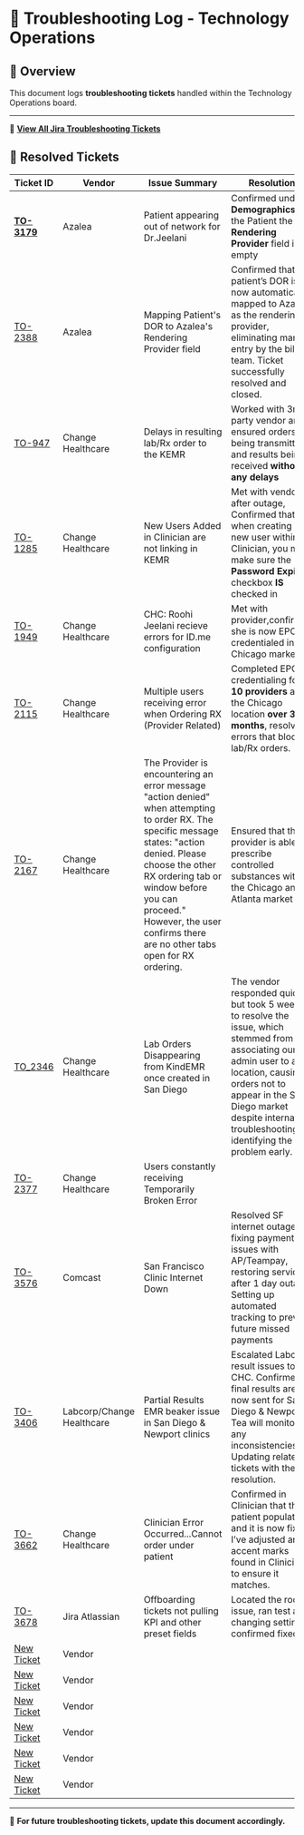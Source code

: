 # 🔧 Troubleshooting Log - Technology Operations

## 📌 Overview
This document logs **troubleshooting tickets** handled within the Technology Operations board.

---
📂 **[View All Jira Troubleshooting Tickets](https://github.com/SoloBows/Technical-Documentation/tree/8c7c8ee2c72cac5f3198ac9f09923fb7c5347690/Troubleshooting/Tickets)**  

## 🔹 **Resolved Tickets**
| **Ticket ID** | **Vendor** | **Issue Summary** | **Resolution** | **Status** |
|-------------|-------------|--------------------|---------------|-------------|
| **[TO-3179](https://github.com/SoloBows/Technical-Documentation/blob/968aecd321ecb137a547f23c146bb8a9d639b9d5/Troubleshooting/Tickets/%5B%23TO-3179%5D%20Azalea_%20Sarah%20Ryerson-%20patients%20appearing%20out%20of%20network%20for%20Dr.Jeelani.pdf)** | Azalea | Patient appearing out of network for Dr.Jeelani |Confirmed under **Demographics** for the Patient the **Rendering Provider** field is empty| ✅ Resolved |
| [TO-2388](Troubleshooting/Tickets/%5B%23TO-2388%5D%20Azalea_EMR_%20Mapping%20Patient's%20DOR%20to%20Azalea's%20Rendering%20Provider%20field.pdf) | Azalea | Mapping Patient's DOR to Azalea's Rendering Provider field | Confirmed that the patient’s DOR is now automatically mapped to Azalea as the rendering provider, eliminating manual entry by the billing team. Ticket successfully resolved and closed. | ✅ Resolved |
| [TO-947](https://github.com/SoloBows/Technical-Documentation/blob/9f9b787e113048a599583ead8ab8c170c2c3aafd/Troubleshooting/Tickets/%5B%23TO-947%5D%20EMR_%20Delays%20in%20resulting%20lab_Rx%20order%20to%20the%20KEMR.pdf) | Change Healthcare |Delays in resulting lab/Rx order to the KEMR  |Worked with 3rd party vendor and ensured orders being transmitted and results being received **without any delays** | ✅ Resolved |
| [TO-1285](https://github.com/SoloBows/Technical-Documentation/blob/18822c787438670e20222a427eb49e07344d8ad7/Troubleshooting/Tickets/%5B%23TO-1285%5D%20CHC_%20New%20Users%20Added%20in%20Clinician%20are%20not%20linking%20in%20KEMR.pdf) | Change Healthcare | New Users Added in Clinician are not linking in KEMR   | Met with vendors after outage, Confirmed that when creating a new user within Clinician, you must make sure the **Password Expire** checkbox **IS** checked in | ✅ Resolved |
| [TO-1949](https://github.com/SoloBows/Technical-Documentation/blob/91aa18e93fa1e3ef3e740a58b7bda55d05f50c44/Troubleshooting/Tickets/%5B%23TO-1949%5D%20CHC_%20Roohi%20Jeelani%20recieve%20errors%20for%20ID.me%20configuration.pdf) | Change Healthcare | CHC: Roohi Jeelani recieve errors for ID.me configuration  | Met with provider,confirmed she is now EPCS credentialed in the Chicago market | ✅ Resolved |
| [TO-2115](https://github.com/SoloBows/Technical-Documentation/blob/4b082e61c7142a8577e93b57f54ca29fc7ec6cdf/Troubleshooting/Tickets/%5B%23TO-2115%5D%20CHC_%20Multiple%20users%20receiving%20error%20when%20Ordering%20RX%20(Provider%20Related).pdf) | Change Healthcare | Multiple users receiving error when Ordering RX (Provider Related) | Completed EPCS credentialing for **10 providers** at the Chicago location **over 3 months**, resolving errors that blocked lab/Rx orders. | ✅ Resolved |
| [TO-2167](https://github.com/SoloBows/Technical-Documentation/blob/3ab8b28ed4b4c92d86f60e9f00442d972595197e/Troubleshooting/Tickets/%5B%23TO-2167%5D%20Provider%20Ordering%20Access%20-%20Sara%20Rizk.pdf) | Change Healthcare |The Provider is encountering an error message "action denied" when attempting to order RX. The specific message states: "action denied. Please choose the other RX ordering tab or window before you can proceed." However, the user confirms there are no other tabs open for RX ordering.  |Ensured that the provider is able to prescribe controlled substances within the Chicago and Atlanta market | ✅ Resolved |
| [TO_2346](https://github.com/SoloBows/Technical-Documentation/blob/a7caecd97309deab6a1c1085983a36116a53c8e2/Troubleshooting/Tickets/%5B%23TO-2346%5D%20Lab%20Orders%20Disappearing%20from%20KindEMR%20once%20created%20in%20San%20Diego.pdf) | Change Healthcare | Lab Orders Disappearing from KindEMR once created in San Diego  | The vendor responded quickly but took 5 weeks to resolve the issue, which stemmed from not associating our admin user to a location, causing orders not to appear in the San Diego market despite internal troubleshooting identifying the problem early.| ✅ Resolved |
| [TO-2377](https://github.com/SoloBows/Technical-Documentation/blob/899854ba179df7a657ed3b8f77a3cc9ac1e5cf3b/Troubleshooting/Tickets/%5B%23TO-2377%5D%20Users%20constantly%20receiving%20Temporarily%20Broken%20Error.pdf) | Change Healthcare | Users constantly receiving Temporarily Broken Error | | ✅ Resolved |
| [TO-3576](https://github.com/SoloBows/Technical-Documentation/blob/12d37c2f7f339ea87485942aa73d47d5b4bb2610/Jira%20Projects/Technology%20Operations/Tickets/%5B%23TO-3576%5D%20ISP_%20San%20Francisco%20Internet%20Down.pdf) | Comcast |San Francisco Clinic Internet Down  | Resolved SF internet outage by fixing payment issues with AP/Teampay, restoring service after 1 day outage. Setting up automated tracking to prevent future missed payments | ✅ Resolved |
| [TO-3406](https://github.com/SoloBows/Technical-Documentation/blob/0dd81860a3c5905e56f1aa158d205458b94b474f/Troubleshooting/Tickets/%5B%23TO-3406%5D%20Provider%20Ticket%20-%20Partial%20Results%20EMR%20beaker%20issue%20(San%20Diego%20%26%20Newport).pdf) | Labcorp/Change Healthcare |Partial Results EMR beaker issue in San Diego & Newport clinics |Escalated Labcorp result issues to CHC. Confirmed final results are now sent for San Diego & Newport. Tea will monitor for any inconsistencies. Updating related tickets with the resolution. | ✅ Resolved |
| [TO-3662](https://github.com/SoloBows/Technical-Documentation/blob/0dd81860a3c5905e56f1aa158d205458b94b474f/Troubleshooting/Tickets/%5B%23TO-3662%5D%20CHC_%20Clinician%20Error%20Occurred...Cannot%20order%20under%20patient.pdf) | Change Healthcare |Clinician Error Occurred...Cannot order under patient  |Confirmed in Clinician that the patient populates and it is now fixed, I’ve adjusted any accent marks found in Clinician to ensure it matches. | ✅ Resolved |
| [TO-3678](https://github.com/SoloBows/Technical-Documentation/blob/0dd81860a3c5905e56f1aa158d205458b94b474f/Troubleshooting/Tickets/%5B%23TO-3678%5D%20JIra_%20Offboarding%20tickets%20not%20pulling%20KPI%20and%20other%20pre-set%20fields.pdf) | Jira Atlassian |Offboarding tickets not pulling KPI and other preset fields  | Located the root issue, ran test after changing settings, confirmed fixed | ✅ Resolved |
| [New Ticket]() | Vendor |  | | ✅ Resolved |
| [New Ticket]() | Vendor |  | | ✅ Resolved |
| [New Ticket]() | Vendor |  | | ✅ Resolved |
| [New Ticket]() | Vendor |  | | ✅ Resolved |
| [New Ticket]() | Vendor |  | | ✅ Resolved |
| [New Ticket]() | Vendor |  | | ✅ Resolved |




---
📌 **For future troubleshooting tickets, update this document accordingly.**
